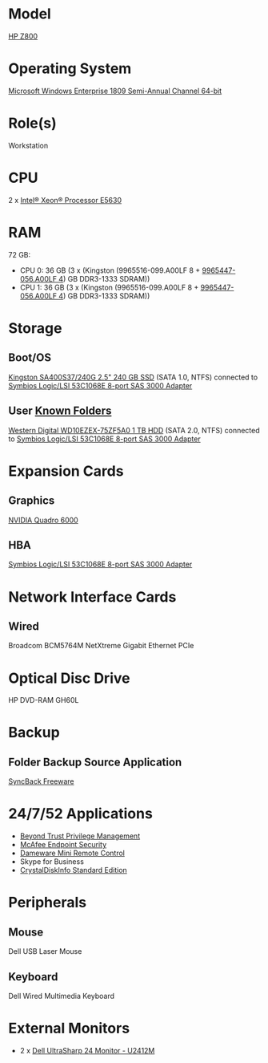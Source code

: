 # Model

[HP Z800](https://support.hp.com/us-en/document/c01709726#AbT3)

# Operating System

[Microsoft Windows Enterprise 1809 Semi-Annual Channel 64-bit](https://docs.microsoft.com/en-us/windows/release-information/)

# Role(s)

Workstation

# CPU

2 x [Intel® Xeon® Processor E5630](https://ark.intel.com/content/www/us/en/ark/products/47924/intel-xeon-processor-e5630-12m-cache-2-53-ghz-5-86-gt-s-intel-qpi.html)

# RAM

72 GB:

* CPU 0: 36 GB (3 x (Kingston (9965516-099.A00LF 8 + [9965447-056.A00LF 4](https://www.memory4less.com/kingston-4gb-ddr3-pc10600-9965447-056-a00lf)) GB DDR3-1333 SDRAM))
* CPU 1: 36 GB (3 x (Kingston (9965516-099.A00LF 8 + [9965447-056.A00LF 4](https://www.memory4less.com/kingston-4gb-ddr3-pc10600-9965447-056-a00lf)) GB DDR3-1333 SDRAM))

# Storage

## Boot/OS

[Kingston SA400S37/240G 2.5" 240 GB SSD](https://www.kingston.com/datasheets/sa400_us.pdf) (SATA 1.0, NTFS) connected to [Symbios Logic/LSI 53C1068E 8-port SAS 3000 Adapter](https://github.com/jdrch/Hardware/blob/master/Mine:%20No/HP%20Z800.md#hba) 

## User [Known Folders](https://docs.microsoft.com/en-us/windows/win32/shell/known-folders)

[Western Digital WD10EZEX-75ZF5A0 1 TB HDD](https://documents.westerndigital.com/content/dam/doc-library/en_us/assets/public/western-digital/product/internal-drives/wd-blue-hdd/data-sheet-wd-blue-pc-hard-drives-2879-771436.pdf) (SATA 2.0, NTFS) connected to [Symbios Logic/LSI 53C1068E 8-port SAS 3000 Adapter](https://github.com/jdrch/Hardware/blob/master/Mine:%20No/HP%20Z800.md#hba)

# Expansion Cards

## Graphics

[NVIDIA Quadro 6000](https://www.nvidia.com/content/dam/en-zz/Solutions/design-visualization/quadro-product-literature/NV_DS_QUADRO_6000_Oct10_US_LR.pdf)

## HBA

[Symbios Logic/LSI 53C1068E 8-port SAS 3000 Adapter](https://docs.broadcom.com/doc/12352180)

# Network Interface Cards

## Wired

Broadcom BCM5764M NetXtreme Gigabit Ethernet PCIe

# Optical Disc Drive

HP DVD-RAM GH60L

# Backup

## Folder Backup Source Application

[SyncBack Freeware](https://www.2brightsparks.com/freeware/freeware-hub.html)


# 24/7/52 Applications

* [Beyond Trust Privilege Management](https://www.beyondtrust.com/solutions)
* [McAfee Endpoint Security](https://www.mcafee.com/enterprise/en-us/products/endpoint-security.html)
* [Dameware Mini Remote Control](https://www.dameware.com/dameware-mini-remote-control)
* Skype for Business
* [CrystalDiskInfo Standard Edition](https://crystalmark.info/en/software/crystaldiskinfo/)

# Peripherals

## Mouse

Dell USB Laser Mouse

## Keyboard

Dell Wired Multimedia Keyboard 

# External Monitors

* 2 x [Dell UltraSharp 24 Monitor - U2412M](https://www.dell.com/en-us/work/shop/dell-ultrasharp-24-monitor-u2412m/apd/210-agss/monitors-monitor-accessories)
